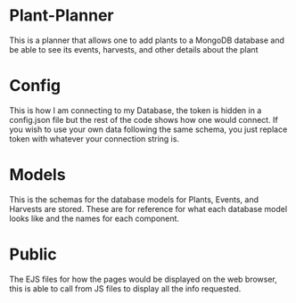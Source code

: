 # Plant-Planner
This is a planner that allows one to add plants to a MongoDB database and be able to see its events, harvests, and other details about the plant

# Config
This is how I am connecting to my Database, the token is hidden in a config.json file but the rest of the code shows how one would connect.
If you wish to use your own data following the same schema, you just replace token with whatever your connection string is.

# Models
This is the schemas for the database models for Plants, Events, and Harvests are stored. These are for reference for what each database model looks like and the names for each component.

# Public
The EJS files for how the pages would be displayed on the web browser, this is able to call from JS files to display all the info requested.


